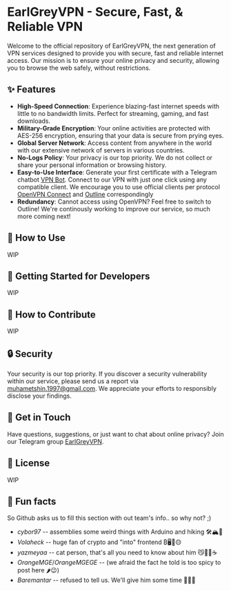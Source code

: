 # EarlGreyVPN - Secure, Fast, & Reliable VPN

Welcome to the official repository of EarlGreyVPN, the next generation of VPN services designed to provide you with secure, fast and reliable internet access. Our mission is to ensure your online privacy and security, allowing you to browse the web safely, without restrictions.

## ✨ Features

- **High-Speed Connection**: Experience blazing-fast internet speeds with little to no bandwidth limits. Perfect for streaming, gaming, and fast downloads.
- **Military-Grade Encryption**: Your online activities are protected with AES-256 encryption, ensuring that your data is secure from prying eyes.
- **Global Server Network**: Access content from anywhere in the world with our extensive network of servers in various countries.
- **No-Logs Policy**: Your privacy is our top priority. We do not collect or share your personal information or browsing history.
- **Easy-to-Use Interface**: Generate your first certificate with a Telegram chatbot [VPN Bot](https://t.me/teaparty_vpnbot). Connect to our VPN with just one click using any compatible client. We encourage you to use official clients per protocol [OpenVPN Connect](https://openvpn.net/client/client-connect-vpn-for-windows/) and [Outline](https://getoutline.org/get-started/#step-3) correspondingly
- **Redundancy**: Cannot access using OpenVPN? Feel free to switch to Outline! We're continously working to improve our service, so much more coming next!

## 📖 How to Use
WIP

## 🌟 Getting Started for Developers
WIP

## 🤝 How to Contribute
WIP

## 🔒 Security

Your security is our top priority. If you discover a security vulnerability within our service, please send us a report via [muhametshin.1997@gmail.com](mailto:muhametshin.1997@gmail.com). We appreciate your efforts to responsibly disclose your findings.

## 💬 Get in Touch

Have questions, suggestions, or just want to chat about online privacy? Join our Telegram group [EarlGreyVPN](https://t.me/+oEnZ05i0XuMyZjQy).

## 📝 License
WIP

## 🍿 Fun facts

So Github asks us to fill this section with out team's info.. so why not? ;)
- *cybor97* -- assemblies some weird things with Arduino and hiking 🛠️🏔️🦝
- *Volaheck* -- huge fan of crypto and "into" frontend ₿🖥️🦆🟡
- *yazmeyaa* -- cat person, that's all you need to know about him 😼👨‍💻☕
- *OrangeMGE*/*OrangeMGEGE* -- (we afraid the fact he told is too spicy to post here 🌶️😉)
- *Baremantar* -- refused to tell us. We'll give him some time 🤷‍♂️😉
